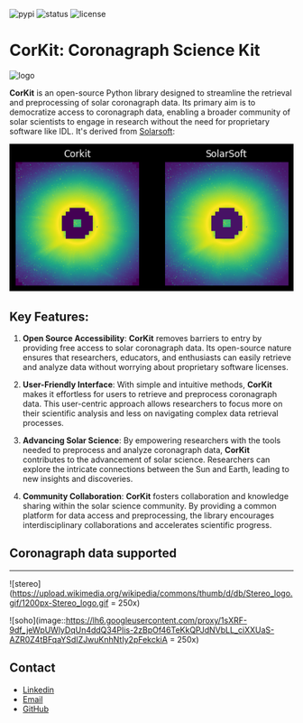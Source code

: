 ![[pypi](https://img.shields.io/pypi/v/corkit)](https://pypi.org/project/corkit)
![status](https://img.shields.io/badge/status-beta-red.svg)
![[license](https://img.shields.io/badge/License-MIT-yellow.svg)](https://opensource.org/licenses/MIT)

# CorKit: Coronagraph Science Kit

![[logo](https://github.com/Jorgedavyd/corkit/blob/main/docs/source/logo.png)](https://pypi.org/project/corkit)

**CorKit** is an open-source Python library designed to streamline the 
retrieval and preprocessing of solar coronagraph data. Its primary aim 
is to democratize access to coronagraph data, enabling a broader community 
of solar scientists to engage in research without the need for proprietary 
software like IDL. It's derived from [Solarsoft](https://www.lmsal.com/solarsoft/):

![example](https://github.com/Jorgedavyd/corkit/blob/main/docs/examples/c2.png)

## Key Features:

1. **Open Source Accessibility**: **CorKit** removes barriers to entry by providing 
free access to solar coronagraph data. Its open-source nature ensures that researchers, 
educators, and enthusiasts can easily retrieve and analyze data without worrying about 
proprietary software licenses.

2. **User-Friendly Interface**: With simple and intuitive methods, **CorKit** makes it 
effortless for users to retrieve and preprocess coronagraph data. This user-centric 
approach allows researchers to focus more on their scientific analysis and less on 
navigating complex data retrieval processes.

3. **Advancing Solar Science**: By empowering researchers with the tools needed to 
preprocess and analyze coronagraph data, **CorKit** contributes to the advancement of 
solar science. Researchers can explore the intricate connections between the Sun and Earth, 
leading to new insights and discoveries.

4. **Community Collaboration**: **CorKit** fosters collaboration and knowledge sharing 
within the solar science community. By providing a common platform for data access and 
preprocessing, the library encourages interdisciplinary collaborations and accelerates 
scientific progress.

## Coronagraph data supported
-------------------------------

![stereo](https://upload.wikimedia.org/wikipedia/commons/thumb/d/db/Stereo_logo.gif/1200px-Stereo_logo.gif = 250x)

![soho](image::https://lh6.googleusercontent.com/proxy/1sXRF-9df_jeWpUWlyDqUn4ddQ34PIis-2zBpOf46TeKkQPJdNVbLL_ciXXUaS-AZR0Z4tBFqaYSdIZJwuKnhNtIy2pFekckiA = 250x)

## Contact

- [Linkedin](https://www.linkedin.com/in/jorge-david-enciso-mart%C3%ADnez-149977265/)
- [Email](jorged.encyso@gmail.com)
- [GitHub](https://github.com/Jorgedavyd)